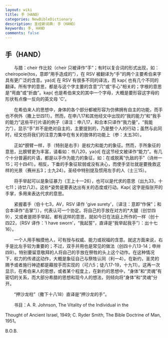 ```yaml
---
layout: wiki
title: 手（HAND）
categories: NewBibleDictionary
description: 圣经新词典: 手（HAND）
keywords: 手, HAND
comments: false
---
```


## 手（HAND）

　　与腊：cheir 作比较（cheir 只被译作“手”；有时以复合词的形式出现，如：cheiropoie{tos，意即“用手造成的”），在 RSV 被翻译为“手”的两个主要希伯来字具有更广泛的含意。ya{d[ 在 RSV 有很多不同的译法，而 kap{ 也有几个不同的翻译。所有字的意思，都是与这个字主要的含意“穴”或“手心”相关的；字根的意思是“弯曲”或“折曲”。kap{ 也是希伯来文的其中一个字母，大概是要形容这字母的形状有点像一反向的英文母 'C'。

　　在希伯来人的思想中，身体的各个部分都被形容为仿佛拥有自主的功能，而手也不例外（撒上廿四11）。然而，在申八17和其他经文中出现的“我的能力”和“我手的能力”这些平行片语的例子〔译注：申八17，和合本只译作“我力量”，“我能力”〕，显示“手”并不是绝对自主的，主要提到的，乃是整个人的行动；虽然与此同时，经文也将我们的注意力集中在有关的肢体的功能上（参：太五30）。

　　正如*膀臂一样，手（特别是右手）是权力和能力的象征。然而，手所象征的意思，比膀臂更为丰富，请看如：书八20，ya{d[ 在这节经文被译作“能力”。有几个十分普遍的片语，都是以手作为能力的象征，如：在或脱离“仇敌的手”（诗卅一15；可十四41）。相反，下垂的手象征软弱或没有决心，而使手坚壮就是要挽救这样的光景（赛卅五3；士九24）。圣经中特别提及惯用左手的人（士三15）。

　　将手举起可以是象征暴力（王上十一26），也可以是代求的意思（出九33，十七11；诗廿八2）。这些*姿势是要表达出有关的态度或行动。Kap{ 这字是指张开的手掌，多用来表达代求的意思。

　　紧握着手（伯十七3，AV，RSV 译作 'give surety'，〔译注：意即“作保”；和合本译作“击掌”〕），代表认可一个协定。将自己的手放在对方的*大腿（创廿四9），又或者是把手举起，都有这样的意思，就如今日在法庭上所作的一样（创十四22，〔RSV 译作：'I have sworn'，“我起誓”，直译是“我举起我手”〕：出十七16）。

　　一个人用手触摸他人，可有授与权威、能力或祝福的含意。就这方面来说，右手是比左手较为重要的；不过，双手并用也是常见的做法（创四十八13-14；申卅四9）。特别要留意敬拜的人将自己的手放在祭牲的头上这个动作。在这种情况下，权力的传递这动作，大概是象征自己与祭牲认同（利一4）。在新约，圣灵的赐予或者施行神迹都是藉按手而实现的（可六5；徒八17-19，十九11）。这再一次显示，在希伯来人的思想，或者某个程度上，在新约的思想中，“身体”和“灵魂”有密切的关系，而大部分希腊的思想和现今人的想法，则倾向将“身体”和“灵魂”分开。

　　“押沙龙柱”（撒下十八18）直译是“押沙龙的手”。

　　书目：A. R. Johnson, The Vitality of the Individual in the

Thought of Ancient Israel, 1949; C. Ryder Smith, The Bible Doctrine of Man, 1951。

B.O.B.








